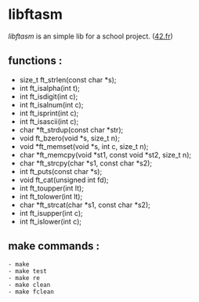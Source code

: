 # libftasm
_libftasm_ is an simple lib for a school project. ([42.fr](http://www.42.fr/))

## functions : ##

- size_t	ft_strlen(const char *s);
- int		ft_isalpha(int t);
- int		ft_isdigit(int c);
- int		ft_isalnum(int c);
- int		ft_isprint(int c);
- int		ft_isascii(int c);
- char		*ft_strdup(const char *str);
- void		ft_bzero(void *s, size_t n);
- void		*ft_memset(void *s, int c, size_t n);
- char 	*ft_memcpy(void *st1, const void *st2, size_t n);
- char		*ft_strcpy(char *s1, const char *s2);
- int		ft_puts(const char *s);
- void		ft_cat(unsigned int fd);
- int		ft_toupper(int lt);
- int		ft_tolower(int lt);
- char 	*ft_strcat(char *s1, const char *s2);
- int     ft_isupper(int c);
- int     ft_islower(int c);

## make commands : ##

	- make
	- make test
	- make re
	- make clean
	- make fclean